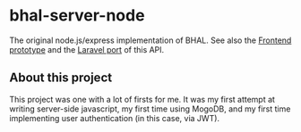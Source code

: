 # bhal-server-node
The original node.js/express implementation of BHAL. See also the [Frontend prototype](https://github.com/jackweinbender/bhal-demo-frontend) and the [Laravel port](https://github.com/jackweinbender/bhal-demo-api) of this API.

## About this project
This project was one with a lot of firsts for me. It was my first attempt at writing server-side javascript, my first time using MogoDB, and my first time implementing user authentication (in this case, via JWT).
